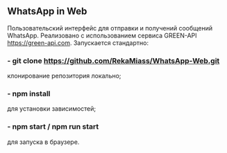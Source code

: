 ## WhatsApp in Web

Пользовательский интерфейс для отправки и получений сообщений WhatsApp. Реализовано с использованием сервиса GREEN-API https://green-api.com.
Запускается стандартно:

### - git clone https://github.com/RekaMiass/WhatsApp-Web.git
клонирование репозитория локально;

### - npm install
для установки зависимостей;

### - npm start / npm run start
для запуска в браузере.